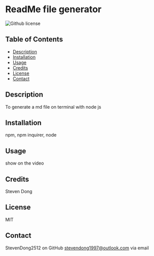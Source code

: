 # ReadMe file generator 
  ![Github license](https://img.shields.io/badge/license-MIT-blue.svg)
  ## Table of Contents
  - [Description](#description)
  - [Installation](#installation)
  - [Usage](#usage)
  - [Credits](#credits)
  - [License](#license)
  - [Contact](#contact)
  

## Description
To generate a md file on terminal with node js 

## Installation
npm, npm inquirer, node 

## Usage
show on the video

## Credits
Steven Dong

## License
MIT

## Contact
StevenDong2512 on GitHub
stevendong1997@outlook.com via email
